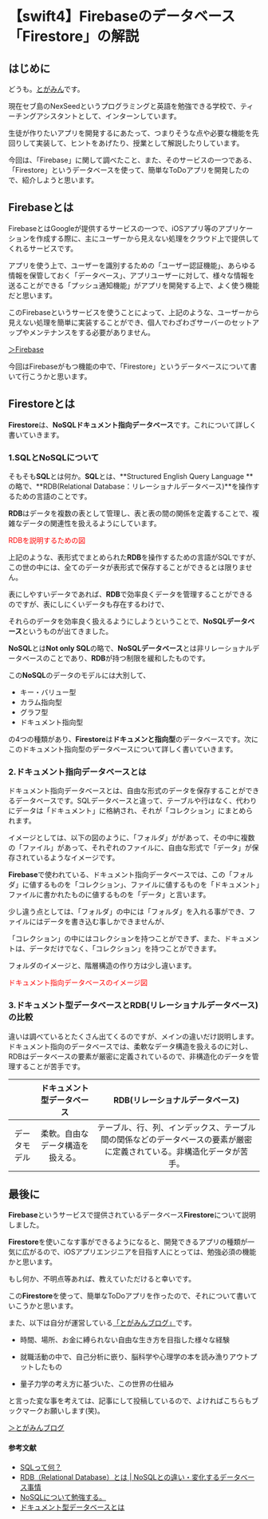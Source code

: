 # 【swift4】Firebaseのデータベース「Firestore」の解説

## はじめに

どうも。[とがみん](https://togamin.com/)です。

現在セブ島のNexSeedというプログラミングと英語を勉強できる学校で、ティーチングアシスタントとして、インターンしています。

生徒が作りたいアプリを開発するにあたって、つまりそうな点や必要な機能を先回りして実装して、ヒントをあげたり、授業として解説したりしています。

今回は、「Firebase」に関して調べたこと、また、そのサービスの一つである、「Firestore」というデータベースを使って、簡単なToDoアプリを開発したので、紹介しようと思います。

## Firebaseとは

FirebaseとはGoogleが提供するサービスの一つで、iOSアプリ等のアプリケーションを作成する際に、主にユーザーから見えない処理をクラウド上で提供してくれるサービスです。

アプリを使う上で、ユーザーを識別するための「ユーザー認証機能」、あらゆる情報を保管しておく「データベース」、アプリユーザーに対して、様々な情報を送ることができる「プッシュ通知機能」がアプリを開発する上で、よく使う機能だと思います。

このFirebaseというサービスを使うことによって、上記のような、ユーザーから見えない処理を簡単に実装することができ、個人でわざわざサーバーのセットアップやメンテナンスをする必要がありません。

[＞Firebase](https://firebase.google.com/?hl=ja)

今回はFirebaseがもつ機能の中で、「Firestore」というデータベースについて書いて行こうかと思います。

## Firestoreとは

**Firestore**は、**NoSQLドキュメント指向データベース**です。これについて詳しく書いていきます。

### 1.SQLとNoSQLについて

そもそも**SQL**とは何か。**SQL**とは、**Structured English Query Language **の略で、**RDB(Relational Database：リレーショナルデータベース)**を操作するための言語のことです。

**RDB**はデータを複数の表として管理し、表と表の間の関係を定義することで、複雑なデータの関連性を扱えるようにしています。



<font color = "red">RDBを説明するための図</font>



上記のような、表形式でまとめられた**RDB**を操作するための言語がSQLですが、この世の中には、全てのデータが表形式で保存することができるとは限りません。

表にしやすいデータであれば、**RDB**で効率良くデータを管理することができるのですが、表にしにくいデータも存在するわけで、

それらのデータを効率良く扱えるようにしようということで、**NoSQLデータベース**というものが出てきました。

**NoSQL**とは**Not only SQL**の略で、**NoSQLデータベース**とは非リレーショナルデータベースのことであり、**RDB**が持つ制限を緩和したものです。

この**NoSQL**のデータのモデルには大別して、

* キー・バリュー型
* カラム指向型
* グラフ型
* ドキュメント指向型

の4つの種類があり、**Firestore**は**ドキュメンと指向型**のデータベースです。次にこのドキュメント指向型のデータベースについて詳しく書いていきます。



### 2.ドキュメント指向データベースとは

ドキュメント指向データベースとは、自由な形式のデータを保存することができるデータベースです。SQLデータベースと違って、テーブルや行はなく、代わりにデータは「ドキュメント」に格納され、それが「コレクション」にまとめられます。

イメージとしては、以下の図のように、「フォルダ」ががあって、その中に複数の「ファイル」があって、それぞれのファイルに、自由な形式で「データ」が保存されているようなイメージです。

**Firebase**で使われている、ドキュメント指向データベースでは、この「フォルダ」に値するものを「コレクション」、ファイルに値するものを「ドキュメント」ファイルに書かれたものに値するものを「データ」と言います。

少し違う点としては、「フォルダ」の中には「フォルダ」を入れる事ができ、ファイルにはデータを書き込む事しかできませんが、

「コレクション」の中にはコレクションを持つことができず、また、ドキュメントは、データだけでなく、「コレクション」を持つことができます。

フォルダのイメージと、階層構造の作り方は少し違います。



<font color = "red">ドキュメント指向データベースのイメージ図</font>



### 3.ドキュメント型データベースとRDB(リレーショナルデータベース)の比較

違いは調べているとたくさん出てくるのですが、メインの違いだけ説明します。ドキュメント指向のデータベースでは、柔軟なデータ構造を扱えるのに対し、RDBはデータベースの要素が厳密に定義されているので、非構造化のデータを管理することが苦手です。

|              |    ドキュメント型データベース    |               RDB(リレーショナルデータベース)                |
| :----------: | :------------------------------: | :----------------------------------------------------------: |
| データモデル | 柔軟。自由なデータ構造を扱える。 | テーブル、行、列、インデックス、テーブル間の関係などのデータベースの要素が厳密に定義されている。非構造化データが苦手。 |

## 最後に

**Firebase**というサービスで提供されているデータベース**Firestore**について説明しました。

**Firestore**を使いこなす事ができるようになると、開発できるアプリの種類が一気に広がるので、iOSアプリエンジニアを目指す人にとっては、勉強必須の機能かと思います。

もし何か、不明点等あれば、教えていただけると幸いです。

この**Firestore**を使って、簡単なToDoアプリを作ったので、それについて書いていこうかと思います。

また、以下は自分が運営している[「とがみんブログ」](https://togamin.com/)です。

* 時間、場所、お金に縛られない自由な生き方を目指した様々な経験

* 就職活動の中で、自己分析に嵌り、脳科学や心理学の本を読み漁りアウトプットしたもの
* 量子力学の考え方に基づいた、この世界の仕組み

と言った変な事を考えては、記事にして投稿しているので、よければこちらもブックマークお願いします(笑)。

[＞とがみんブログ](https://togamin.com/)



#### 参考文献

* [SQLって何？](https://qiita.com/nishiy-k/items/49b3b658fb90d3e8fed3)
* [RDB（Relational Database）とは | NoSQLとの違い・変化するデータベース事情](https://boxil.jp/mag/a3032/)
* [NoSQLについて勉強する。](https://qiita.com/t_nakayama0714/items/0ff7644666f0122cfba1)
* [ドキュメント型データベースとは](https://www.techcrowd.jp/nosql/documentdb/)


